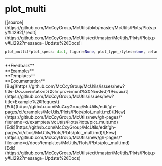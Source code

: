 # <a id="McUtils.Plots.Plots.plot_multi">plot_multi</a>
<div class="docs-source-link" markdown="1">
[[source](https://github.com/McCoyGroup/McUtils/blob/master/McUtils/Plots/Plots.py#L1292)/
[edit](https://github.com/McCoyGroup/McUtils/edit/master/McUtils/Plots/Plots.py#L1292?message=Update%20Docs)]
</div>

```python
plot_multi(*plot_specs: dict, figure=None, plot_type_styles=None, default_type='plot', **global_settings): 
```













---


<div markdown="1" class="text-secondary">
<div class="container">
  <div class="row">
   <div class="col" markdown="1">
**Feedback**   
</div>
   <div class="col" markdown="1">
**Examples**   
</div>
   <div class="col" markdown="1">
**Templates**   
</div>
   <div class="col" markdown="1">
**Documentation**   
</div>
   <div class="col" markdown="1">
   
</div>
   <div class="col" markdown="1">
   
</div>
   <div class="col" markdown="1">
   
</div>
</div>
  <div class="row">
   <div class="col" markdown="1">
[Bug](https://github.com/McCoyGroup/McUtils/issues/new?title=Documentation%20Improvement%20Needed)/[Request](https://github.com/McCoyGroup/McUtils/issues/new?title=Example%20Request)   
</div>
   <div class="col" markdown="1">
[Edit](https://github.com/McCoyGroup/McUtils/edit/gh-pages/ci/examples/McUtils/Plots/Plots/plot_multi.md)/[New](https://github.com/McCoyGroup/McUtils/new/gh-pages/?filename=ci/examples/McUtils/Plots/Plots/plot_multi.md)   
</div>
   <div class="col" markdown="1">
[Edit](https://github.com/McCoyGroup/McUtils/edit/gh-pages/ci/docs/McUtils/Plots/Plots/plot_multi.md)/[New](https://github.com/McCoyGroup/McUtils/new/gh-pages/?filename=ci/docs/templates/McUtils/Plots/Plots/plot_multi.md)   
</div>
   <div class="col" markdown="1">
[Edit](https://github.com/McCoyGroup/McUtils/edit/master/McUtils/Plots/Plots.py#L1292?message=Update%20Docs)   
</div>
   <div class="col" markdown="1">
   
</div>
   <div class="col" markdown="1">
   
</div>
   <div class="col" markdown="1">
   
</div>
</div>
</div>
</div>